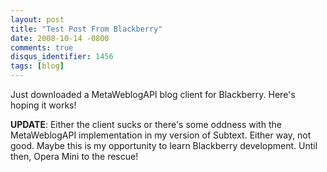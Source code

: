 ```yaml
---
layout: post
title: "Test Post From Blackberry"
date: 2008-10-14 -0800
comments: true
disqus_identifier: 1456
tags: [blog]
---
```

Just downloaded a MetaWeblogAPI blog client for Blackberry. Here's
hoping it works!

**UPDATE**: Either the client sucks or there's some oddness with the
MetaWeblogAPI implementation in my version of Subtext. Either way, not
good. Maybe this is my opportunity to learn Blackberry development.
Until then, Opera Mini to the rescue!

